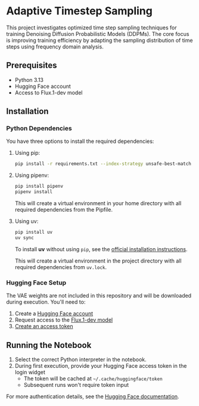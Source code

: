 # Adaptive Timestep Sampling

This project investigates optimized time step sampling techniques for training Denoising Diffusion Probabilistic Models (DDPMs). The core focus is improving training efficiency by adapting the sampling distribution of time steps using frequency domain analysis.

## Prerequisites

- Python 3.13
- Hugging Face account
- Access to Flux.1-dev model

## Installation

### Python Dependencies

You have three options to install the required dependencies:

1. Using pip:
   ```bash
   pip install -r requirements.txt --index-strategy unsafe-best-match
   ```

2. Using pipenv:
   ```bash
   pip install pipenv
   pipenv install
   ```
   This will create a virtual environment in your home directory with all required dependencies from the Pipfile.

3. Using uv:
   ```bash
   pip install uv
   uv sync
   ```
   To install **uv** without using `pip`, see the [official installation instructions](https://docs.astral.sh/uv/getting-started/installation/).
   
   This will create a virtual environment in the project directory with all required dependencies from `uv.lock`.

### Hugging Face Setup

The VAE weights are not included in this repository and will be downloaded during execution. You'll need to:

1. Create a [Hugging Face account](https://huggingface.co/)
2. Request access to the [Flux.1-dev model](https://huggingface.co/black-forest-labs/FLUX.1-dev)
3. [Create an access token](https://huggingface.co/docs/hub/security-tokens)

## Running the Notebook

1. Select the correct Python interpreter in the notebook.
2. During first execution, provide your Hugging Face access token in the login widget
   - The token will be cached at `~/.cache/huggingface/token`
   - Subsequent runs won't require token input

For more authentication details, see the [Hugging Face documentation](https://huggingface.co/docs/huggingface_hub/package_reference/authentication#huggingface_hub.login).